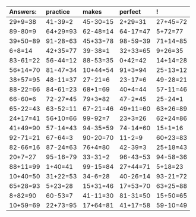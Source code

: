 | Answers: | practice | makes | perfect | ! |
| :--- | :--- | :--- | :--- | :--- |
| 29+9=38 | 41-39=2 | 45-30=15 | 2+29=31 | 27+45=72 | 
| 89-80=9 | 64+29=93 | 62-48=14 | 64-17=47 | 5+72=77 | 
| 39+50=89 | 91-28=63 | 45+33=78 | 98-59=39 | 71+14=85 | 
| 6+8=14 | 42+35=77 | 39-38=1 | 32+33=65 | 9+26=35 | 
| 83-61=22 | 56-44=12 | 88-53=35 | 0+42=42 | 14+14=28 | 
| 56+14=70 | 81-47=34 | 10+44=54 | 91+3=94 | 25-13=12 | 
| 38+57=95 | 48-11=37 | 27-21=6 | 23-17=6 | 49-28=21 | 
| 88-22=66 | 84-61=23 | 68+1=69 | 40+4=44 | 57-11=46 | 
| 66-60=6 | 72-27=45 | 79+3=82 | 47-2=45 | 25-24=1 | 
| 65-22=43 | 63-52=11 | 67-21=46 | 49+11=60 | 63+26=89 | 
| 24+17=41 | 56+10=66 | 99-92=7 | 23+3=26 | 62+24=86 | 
| 41+49=90 | 57-14=43 | 94-35=59 | 74-14=60 | 15+1=16 | 
| 92-71=21 | 67-64=3 | 90-20=70 | 11-2=9 | 60+23=83 | 
| 82-66=16 | 87-24=63 | 76+4=80 | 42-39=3 | 25+18=43 | 
| 20+7=27 | 95-16=79 | 33-31=2 | 96-43=53 | 94-58=36 | 
| 88+11=99 | 1+40=41 | 99-15=84 | 27+44=71 | 5+18=23 | 
| 10+40=50 | 31+22=53 | 34-6=28 | 40-26=14 | 93-21=72 | 
| 65+28=93 | 5+23=28 | 15+31=46 | 17+53=70 | 63+25=88 | 
| 8+82=90 | 60-53=7 | 41-11=30 | 81-31=50 | 15+50=65 | 
| 10+59=69 | 22+73=95 | 17+64=81 | 41+17=58 | 59-10=49 | 
